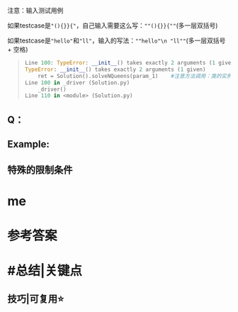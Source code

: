注意：输入测试用例

如果testcase是`"(){}}{"`，自己输入需要这么写：`""(){}}{""`(多一层双括号)

如果testcase是`"hello"`和`"ll"`，输入的写法：`""hello"\n "ll""`(多一层双括号 + 空格) 



> ```python
> Line 100: TypeError: __init__() takes exactly 2 arguments (1 given)
> TypeError: __init__() takes exactly 2 arguments (1 given)
>     ret = Solution().solveNQueens(param_1)	#注意方法调用：类的实例化 + 主要方法
> Line 100 in _driver (Solution.py)
>     _driver()
> Line 110 in <module> (Solution.py)
> ```



## Q：



## Example:

 

## 特殊的限制条件



# me 



# 参考答案



# #总结|关键点

## 技巧|可复用⭐